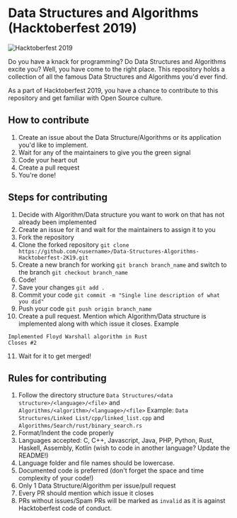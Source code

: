 # Data Structures and Algorithms (Hacktoberfest 2019)

![Hacktoberfest 2019](https://hacktoberfest.digitalocean.com/assets/HF19_social-744d976f227e4aff6866443abcede8c651b309ec9c7c9f7410f5944f8e1299b9.png)

Do you have a knack for programming? Do Data Structures and Algorithms excite you? Well, you have come to the right place. This repository holds a collection of all the famous Data Structures and Algorithms you'd ever find.

As a part of Hacktoberfest 2019, you have a chance to contribute to this repository and get familiar with Open Source culture.

## How to contribute
1. Create an issue about the Data Structure/Algorithms or its application you'd like to implement.
2. Wait for any of the maintainers to give you the green signal
3. Code your heart out
4. Create a pull request
5. You're done!

## Steps for contributing
1. Decide with Algorithm/Data structure you want to work on that has not already been implemented
2. Create an issue for it and wait for the maintainers to assign it to you
3. Fork the repository
4. Clone the forked repository ```git clone https://github.com/<username>/Data-Structures-Algorithms-Hacktoberfest-2K19.git```
5. Create a new branch for working ```git branch branch_name``` and switch to the branch ```git checkout branch_name```
6. Code!
7. Save your changes ```git add .```
8. Commit your code ```git commit -m "Single line description of what you did"```
9. Push your code ```git push origin branch_name```
10. Create a pull request. Mention which Algorithm/Data structure is implemented along with which issue it closes. Example
```
Implemented Floyd Warshall algorithm in Rust
Closes #2
```
11. Wait for it to get merged!

## Rules for contributing
1. Follow the directory structure 
```Data Structures/<data structure>/<language>/<file>``` and ```Algorithms/<algorithm>/<language>/<file>```
Example: ```Data Structures/Linked List/cpp/linked_list.cpp``` and ```Algorithms/Search/rust/binary_search.rs```
2. Format/Indent the code properly
3. Languages accepted: C, C++, Javascript, Java, PHP, Python, Rust, Haskell, Assembly, Kotlin (wish to code in another language? Update the README!)
4. Language folder and file names should be lowercase.
5. Documented code is preferred (don't forget the space and time complexity of your code!)
6. Only 1 Data Structure/Algorithm per issue/pull request
7. Every PR should mention which issue it closes
8. PRs without issues/Spam PRs will be marked as `invalid` as it is against Hacktoberfest code of conduct.
